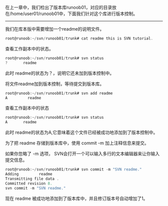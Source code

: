 在上一章中，我们检出了版本库runoob01，对应的目录放在/home/user01/runoob01中，下面我们针对这个库进行版本控制。

---

我们在库本版中需要增加一个readme的说明文件。
```c
root@runoob:~/svn/runoob01/trunk# cat readme this is SVN tutorial.
```

查看工作副本中的状态。
```c
root@runoob:~/svn/runoob01/trunk# svn status
?       readme
```

此时 readme的状态为？，说明它还未加到版本控制中。

将文件readme加到版本控制，等待提交到版本库。
```c
root@runoob:~/svn/runoob01/trunk# svn add readme 
A         readme
```

查看工作副本中的状态
```c
root@runoob:~/svn/runoob01/trunk# svn status     
A       readme
```

此时 readme的状态为A,它意味着这个文件已经被成功地添加到了版本控制中。

为了把 readme 存储到版本库中，使用 commit -m 加上注释信息来提交。

如果你忽略了 -m 选项， SVN会打开一个可以输入多行的文本编辑器来让你输入提交信息。
```c
root@runoob:~/svn/runoob01/trunk# svn commit -m "SVN readme."
Adding         readme
Transmitting file data .
Committed revision 8.
svn commit -m "SVN readme."
```

现在 readme 被成功地添加到了版本库中，并且修订版本号自动增加了1。